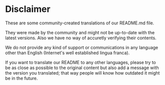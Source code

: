 # Disclaimer

These are some community-created translations of our README.md file.

They were made by the community and might not be up-to-date with the latest versions. Also we have no way of accuretly verifying their contents.

We do not provide any kind of support or communications in any language other than English (Internet's well established lingua franca).

If you want to translate our README to any other languages, please try to be as close as possible to the original content but also add a message with the version you translated; that way people will know how outdated it might be in the future.
